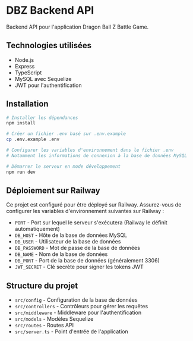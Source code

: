 # DBZ Backend API

Backend API pour l'application Dragon Ball Z Battle Game.

## Technologies utilisées

- Node.js
- Express
- TypeScript
- MySQL avec Sequelize
- JWT pour l'authentification

## Installation

```bash
# Installer les dépendances
npm install

# Créer un fichier .env basé sur .env.example
cp .env.example .env

# Configurer les variables d'environnement dans le fichier .env
# Notamment les informations de connexion à la base de données MySQL

# Démarrer le serveur en mode développement
npm run dev
```

## Déploiement sur Railway

Ce projet est configuré pour être déployé sur Railway. Assurez-vous de configurer les variables d'environnement suivantes sur Railway :

- `PORT` - Port sur lequel le serveur s'exécutera (Railway le définit automatiquement)
- `DB_HOST` - Hôte de la base de données MySQL
- `DB_USER` - Utilisateur de la base de données
- `DB_PASSWORD` - Mot de passe de la base de données
- `DB_NAME` - Nom de la base de données
- `DB_PORT` - Port de la base de données (généralement 3306)
- `JWT_SECRET` - Clé secrète pour signer les tokens JWT

## Structure du projet

- `src/config` - Configuration de la base de données
- `src/controllers` - Contrôleurs pour gérer les requêtes
- `src/middleware` - Middleware pour l'authentification
- `src/models` - Modèles Sequelize
- `src/routes` - Routes API
- `src/server.ts` - Point d'entrée de l'application
